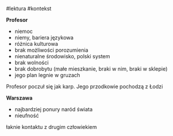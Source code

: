#lektura #kontekst 


**Profesor**
- niemoc
- niemy, bariera językowa
- różnica kulturowa
- brak możliwości porozumienia
- nienaturalne środowisko, polski system
- brak wolności
- brak dobrobytu (małe mieszkanie, braki w nim, braki w sklepie)
- jego plan legnie w gruzach

Profesor poczuł się jak karp. Jego przodkowie pochodzą z Łodzi

**Warszawa**
- najbardziej ponury naród świata
- nieufność

łaknie kontaktu z drugim człowiekiem